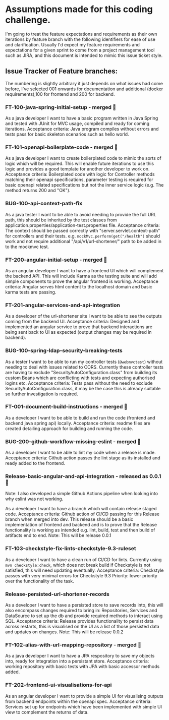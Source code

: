 # Assumptions made for this coding challenge.
I'm going to treat the feature expectations and requirements as their own iterations by feature branch with the following identifiers for ease of use and clarification.
Usually I'd expect my feature requirements and expectations for a given sprint to come from a project management tool such as JIRA, and this document is intended to mimic this issue ticket style.

## Issue Tracker of Feature branches:
The numbering is slightly arbitrary it just depends on what issues had come before, I've selected 001 onwards for documentation and additional (docker requirements),100 for frontend and 200 for backend.

### FT-100-java-spring-initial-setup - merged 🚀
As a java developer I want to have a basic program written in Java Spring and tested with JUnit for MVC usage, compiled and ready for coming iterations.
Acceptance criteria: Java program compiles without errors and tests pass for basic skeleton scenarios such as hello world.

### FT-101-openapi-boilerplate-code - merged 🚀
As a java developer I want to create boilerplated code to mimic the sorts of logic which will be required.
This will enable future iterations to use this logic and provides a good template for another developer to work on.
Acceptance criteria: Boilerplated code with logic for Controller methods matching their openapi specifications, parameter testing is required for basic openapi related specifications but not the inner service logic (e.g. The method returns 200 and "OK").

### BUG-100-api-context-path-fix
As a java tester I want to be able to avoid needing to provide the full URL path, this should be inherited by the test classes from application.properties/application-test.properties file.
Acceptance criteria: The context should be passed correctly with "server.servlet.context-path" for controllers and their tests.
e.g. `mockMvc.perform(get("/health")` should work and not require additional "/api/v1/url-shortener/" path to be added in to the mockmvc test.

### FT-200-angular-initial-setup - merged 🚀
As an angular developer I want to have a frontend UI which will complement the backend API.
This will include Karma as the testing suite and will add simple components to prove the angular frontend is working.
Acceptance criteria: Angular serves html content to the localhost domain and basic karma tests are passing.

### FT-201-angular-services-and-api-integration
As a developer of the url-shortener site I want to be able to see the outputs coming from the backend UI.
Acceptance criteria: Designed and implemented an angular service to prove that backend interactions are being sent back to UI as expected (output changes may be required in backend).

### BUG-100-spring-ldap-security-breaking-tests
As a tester I want to be able to run my controller tests (`@webmvctest`) without needing to deal with issues related to CORS.
Currently these controller tests are having to exclude "SecurityAutoConfiguration.class" from building its custom Beans which are conflicting with tests and expecting authorised logins etc.
Acceptance criteria: Tests pass without the need to exclude SecurityAutoConfiguration.class, it may be the case this is already suitable so further investigation is required.

### FT-001-document-build-instructions - merged 🚀
As a developer I want to be able to build and run the code (frontend and backend java spring api) locally.
Acceptance criteria: readme files are created detailing approach for building and running the code.

### BUG-200-github-workflow-missing-eslint - merged 🚀
As a developer I want to be able to lint my code when a release is made.
Acceptance criteria: Github action passes the lint stage as its installed and ready added to the frontend.

### Release-basic-angular-and-api-integration - released as 0.0.1 🚀
Note: I also developed a simple Github Actions pipeline when looking into why eslint was not working.

As a developer I want to have a branch which will contain release staged code.
Acceptance criteria: Github action of CI/CD passing for this Release branch when merged into dev.
This release should be a basic implementation of frontend and backend and is to prove that the Release functionality is working as intended 
e.g. lint, build, test and then build of artifacts end to end.
Note: This will be release 0.0.1

### FT-103-checkstyle-fix-lints-checkstyle-9.3-ruleset
As a developer I want to have a clean run of CI/CD for lints.
Currently using `mvn checkstyle:check`, which does not break build if Checkstyle is not satisfied, this will need updating eventually.
Acceptance criteria: Checkstyle passes with very minimal errors for Checkstyle 9.3
Priority: lower priority over the functionality of the task.

### Release-persisted-url-shortener-records
As a developer I want to have a persisted store to save records into, this will also encompass changes required to bring in:
Repositories, Services and DataSource to set up the db and provide required methods to interact using SQL.
Acceptance criteria: Release provides functionality to persist data across restarts, this is visualised on the UI as a list of those persisted data and updates on changes.
Note: This will be release 0.0.2

### FT-102-alias-with-url-mapping-repository - merged 🚀
As a java developer I want to have a JPA respository to save my objects into, ready for integration into a persistant store.
Acceptance criteria: working repository with basic tests with JPA with basic accessor methods added.

### FT-202-frontend-ui-visualisations-for-api
As an angular developer I want to provide a simple UI for visualising outputs from backend endpoints within the openapi spec.
Acceptance criteria: Services set up for endpoints which have been implemented with simple UI view to complement the returns of data.


